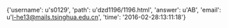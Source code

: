 {'username': u's0129', 'path': u'dzd1196/1196.html', 'answer': u'AB', 'email': u'l-he13@mails.tsinghua.edu.cn', 'time': '2016-02-28:13:11:18'}